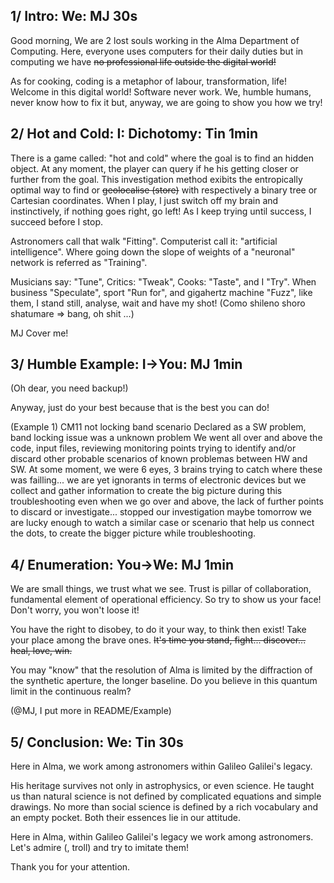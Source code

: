 ## 1/ Intro: We: MJ 30s

Good morning,
We are 2 lost souls working in the Alma Department of Computing.
Here, everyone uses computers for their daily duties but in computing we have ~~no professional life outside the digital world!~~

As for cooking, coding is a metaphor of labour, transformation, life!
Welcome in this digital world!
Software never work. We, humble humans, never know how to fix it but, anyway, we are going to show you how we try!


## 2/ Hot and Cold: I: Dichotomy: Tin 1min

There is a game called: "hot and cold" where the goal is to find an hidden object.
At any moment, the player can query if he his getting closer or further from the goal.
This investigation method exibits the entropically optimal way to find or ~~geolocalise (store)~~ with respectively a binary tree or Cartesian coordinates.
When I play, I just switch off my brain and instinctively, if nothing goes right, go left!
As I keep trying until success, I succeed before I stop.

Astronomers call that walk "Fitting".
Computerist call it: "artificial intelligence".
Where going down the slope of weights of a "neuronal" network is referred as "Training".

Musicians say: "Tune", Critics: "Tweak", Cooks: "Taste", and I "Try".
When business "Speculate", sport "Run for", and gigahertz machine "Fuzz",
like them, I stand still, analyse, wait and have my shot! (Como shileno shoro shatumare => bang, oh shit ...)

MJ Cover me!


## 3/ Humble Example: I->You: MJ 1min

(Oh dear, you need backup!)


Anyway, just do your best because that is the best you can do!

(Example 1)
CM11 not locking band scenario Declared as a SW problem, band locking issue was a unknown problem 
We went all over and above the code, input files, reviewing monitoring points
trying to identify and/or discard other probable scenarios of known problemas between HW and SW.
At some moment, we were 6 eyes, 3 brains trying to catch where these was failling... we are yet ignorants in
terms of electronic devices but we collect and gather information to create the big picture during this troubleshooting
even when we go over and above, the lack of further points to discard or investigate... stopped our investigation
maybe tomorrow we are lucky enough to watch a similar case or scenario that help us connect the dots, to create
the bigger picture while troubleshooting.


## 4/ Enumeration: You->We: MJ 1min

We are small things, we trust what we see.
Trust is pillar of collaboration, fundamental element of operational efficiency.
So try to show us your face! Don't worry, you won't loose it!

You have the right to disobey, to do it your way, to think then exist!
Take your place among the brave ones.
~~It's time you stand, fight... discover... heal, love, win.~~

You may "know" that the resolution of Alma is limited by the diffraction of the synthetic aperture, the longer baseline.
Do you believe in this quantum limit in the continuous realm?

(@MJ, I put more in README/Example)


## 5/ Conclusion: We: Tin 30s

Here in Alma, we work among astronomers within Galileo Galilei's legacy.

His heritage survives not only in astrophysics, or even science.
He taught us than natural science is not defined by complicated equations and simple drawings.
No more than social science is defined by a rich vocabulary and an empty pocket.
Both their essences lie in our attitude.

Here in Alma, within Galileo Galilei's legacy we work among astronomers.
Let's admire (, troll) and try to imitate them!

Thank you for your attention.
